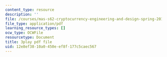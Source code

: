 ```yaml
---
content_type: resource
description: ''
file: /courses/mas-s62-cryptocurrency-engineering-and-design-spring-2018/12e8ef3810a0450eef8f177c5caec567_P6AX8KdXAts.pdf
file_type: application/pdf
learning_resource_types: []
ocw_type: OCWFile
resourcetype: Document
title: 3play pdf file
uid: 12e8ef38-10a0-450e-ef8f-177c5caec567
---
```


